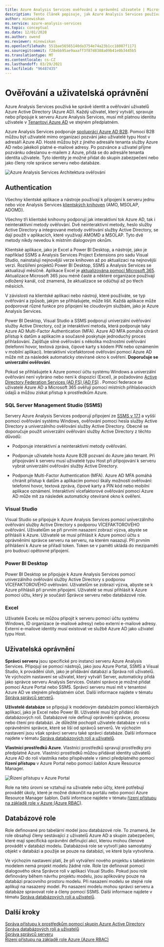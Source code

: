 ```yaml
---
title: Azure Analysis Services ověřování a oprávnění uživatele | Microsoft Docs
description: Tento článek popisuje, jak Azure Analysis Services používá Azure Active Directory (Azure AD) pro správu identit a ověřování uživatelů.
author: minewiskan
ms.service: azure-analysis-services
ms.topic: conceptual
ms.date: 12/01/2020
ms.author: owend
ms.reviewer: minewiskan
ms.openlocfilehash: 551bae56565140da3754e74a23b1cc18087f1171
ms.sourcegitcommit: f28ebb95ae9aaaff3f87d8388a09b41e0b3445b5
ms.translationtype: MT
ms.contentlocale: cs-CZ
ms.lasthandoff: 03/29/2021
ms.locfileid: "96487435"
---
```

# <a name="authentication-and-user-permissions"></a>Ověřování a uživatelská oprávnění

Azure Analysis Services používá ke správě identit a ověřování uživatelů Azure Active Directory (Azure AD). Každý uživatel, který vytváří, spravuje nebo připojuje k serveru Azure Analysis Services, musí mít platnou identitu uživatele v [Tenantovi Azure AD](../active-directory/fundamentals/active-directory-whatis.md) ve stejném předplatném.

Azure Analysis Services podporuje [spolupráci Azure AD B2B](../active-directory/external-identities/what-is-b2b.md). Pomocí B2B můžou být uživatelé mimo organizaci pozváni jako uživatelé typu Host v adresáři Azure AD. Hosté můžou být z jiného adresáře tenanta služby Azure AD nebo jakékoli platné e-mailové adresy. Po pozvánce a uživatel přijme pozvánku odeslanou e-mailem z Azure, přidá se do adresáře tenanta identita uživatele. Tyto identity je možné přidat do skupin zabezpečení nebo jako členy role správce serveru nebo databáze.

![Azure Analysis Services Architektura ověřování](./media/analysis-services-manage-users/aas-manage-users-arch.png)

## <a name="authentication"></a>Authentication

Všechny klientské aplikace a nástroje používají k připojení k serveru jednu nebo více Analysis Services [klientských knihoven](/analysis-services/client-libraries?view=azure-analysis-services-current&preserve-view=true) (AMO, MSOLAP, ADOMD). 

Všechny tři klientské knihovny podporují jak interaktivní tok Azure AD, tak i neinteraktivní metody ověřování. Dvě neinteraktivní metody, heslo služby Active Directory a integrované metody ověřování služby Active Directory, se dají použít v aplikacích, které využívají AMOMD a MSOLAP. Tyto dvě metody nikdy nevedou k místním dialogovým oknům.

Klientské aplikace, jako je Excel a Power BI Desktop, a nástroje, jako je například SSMS a Analysis Services Project Extensions pro sadu Visual Studio, nainstalují nejnovější verze knihoven až po aktualizaci na nejnovější verzi. Rozšíření projektů Power BI Desktop, SSMS a Analysis Services se aktualizují měsíčně. Aplikace Excel je [aktualizována pomocí Microsoft 365](https://support.microsoft.com/office/when-do-i-get-the-newest-features-for-microsoft-365-da36192c-58b9-4bc9-8d51-bb6eed468516). Aktualizace Microsoft 365 jsou méně časté a některé organizace používají odložený kanál, což znamená, že aktualizace se odúčtují až po třech měsících.

V závislosti na klientské aplikaci nebo nástroji, které používáte, se typ ověřování a způsob, jakým se přihlašujete, může lišit. Každá aplikace může podporovat různé funkce pro připojení ke cloudovým službám, jako je Azure Analysis Services.

Power BI Desktop, Visual Studio a SSMS podporují univerzální ověřování služby Active Directory, což je interaktivní metoda, která podporuje taky Azure AD Multi-Factor Authentication (MFA). Azure AD MFA pomáhá chránit přístup k datům a aplikacím a současně poskytuje jednoduchý proces přihlašování. Zajišťuje silné ověřování s několika možnostmi ověřování (telefonní hovor, textová zpráva, čipové karty s kódem PIN nebo oznámením v mobilní aplikaci). Interaktivní vícefaktorové ověřování pomocí Azure AD může mít za následek automaticky otevírané okno k ověření. **Doporučuje se univerzální ověřování**.

Pokud se přihlašujete k Azure pomocí účtu systému Windows a univerzální ověřování není vybráno nebo není k dispozici (Excel), je požadováno [Active Directory Federation Services (AD FS) (AD FS)](/windows-server/identity/ad-fs/deployment/how-to-connect-fed-azure-adfs) . Pomocí federace se uživatelé Azure AD a Microsoft 365 ověřují pomocí místních přihlašovacích údajů a můžou získat přístup k prostředkům Azure.

### <a name="sql-server-management-studio-ssms"></a>SQL Server Management Studio (SSMS)

Servery Azure Analysis Services podporují připojení ze [SSMS v 17.1](/sql/ssms/download-sql-server-management-studio-ssms) a vyšší pomocí ověřování systému Windows, ověřování pomocí hesla služby Active Directory a univerzálního ověřování služby Active Directory. Obecně se doporučuje použít univerzální ověřování služby Active Directory z těchto důvodů:

*  Podporuje interaktivní a neinteraktivní metody ověřování.

*  Podporuje uživatele hosta Azure B2B pozvaní do Azure jako tenant. Při připojování k serveru musí uživatelé typu Host při připojování k serveru vybrat univerzální ověřování služby Active Directory.

*  Podporuje Multi-Factor Authentication (MFA). Azure AD MFA pomáhá chránit přístup k datům a aplikacím pomocí škály možností ověřování: telefonní hovor, textová zpráva, čipové karty a PIN kód nebo mobilní aplikace oznámení. Interaktivní vícefaktorové ověřování pomocí Azure AD může mít za následek automaticky otevírané okno k ověření.

### <a name="visual-studio"></a>Visual Studio

Visual Studio se připojuje k Azure Analysis Services pomocí univerzálního ověřování služby Active Directory s podporou VÍCEFAKTOROVÉHO ověřování. Uživatelům se při prvním nasazení zobrazí výzva, abyste se přihlásili k Azure. Uživatelé se musí přihlásit k Azure pomocí účtu s oprávněními správce serveru na serveru, na kterém nasazují. Při prvním přihlášení k Azure se přiřadí token. Token se v paměti ukládá do mezipaměti pro budoucí opětovné připojení.

### <a name="power-bi-desktop"></a>Power BI Desktop

Power BI Desktop se připojuje k Azure Analysis Services pomocí univerzálního ověřování služby Active Directory s podporou VÍCEFAKTOROVÉHO ověřování. Uživatelům se zobrazí výzva, abyste se k Azure přihlásili při prvním připojení. Uživatelé se musí přihlásit k Azure pomocí účtu, který je součástí Správce serveru nebo databázové role.

### <a name="excel"></a>Excel

Uživatelé Excelu se můžou připojit k serveru pomocí účtu systému Windows, ID organizace (e-mailové adresy) nebo externí e-mailové adresy. Externí e-mailové identity musí existovat ve službě Azure AD jako uživatel typu Host.

## <a name="user-permissions"></a>Uživatelská oprávnění

**Správci serveru** jsou specifické pro instanci serveru Azure Analysis Services. Připojují se pomocí nástrojů, jako jsou Azure Portal, SSMS a Visual Studio, k provádění úloh, jako je přidávání databází a Správa rolí uživatelů. Ve výchozím nastavení se uživatel, který vytváří Server, automaticky přidá jako správce serveru Analysis Services. Ostatní správce je možné přidat pomocí Azure Portal nebo SSMS. Správci serveru musí mít v tenantovi Azure AD ve stejném předplatném účet. Další informace najdete v tématu [Správa správců serverů](analysis-services-server-admins.md). 

**Uživatelé databáze** se připojují k modelovým databázím pomocí klientských aplikací, jako je Excel nebo Power BI. Uživatelé musí být přidáni do databázových rolí. Databázové role definují oprávnění správce, procesu nebo čtení pro databázi. Je důležité pochopit uživatele databáze v roli s oprávněními správce, které se liší od správců serverů. Ve výchozím nastavení jsou však správci serveru také správci databáze. Další informace najdete v tématu [Správa databázových rolí a uživatelů](analysis-services-database-users.md).

**Vlastníci prostředků Azure**. Vlastníci prostředků spravují prostředky pro předplatné Azure. Vlastníci prostředků můžou přidávat identity uživatelů Azure AD do rolí vlastníka nebo přispěvatele v rámci předplatného pomocí **řízení přístupu** v Azure Portal nebo pomocí šablon Azure Resource Manager. 

![Řízení přístupu v Azure Portal](./media/analysis-services-manage-users/aas-manage-users-rbac.png)

Role na této úrovni se vztahují na uživatele nebo účty, které potřebují provádět úkoly, které je možné dokončit na portálu nebo pomocí Azure Resource Manager šablon. Další informace najdete v tématu [řízení přístupu na základě role v Azure (Azure RBAC)](../role-based-access-control/overview.md). 

## <a name="database-roles"></a>Databázové role

 Role definované pro tabelární model jsou databázové role. To znamená, že role obsahují členy sestávající z uživatelů Azure AD a skupin zabezpečení, které mají specifická oprávnění definující akci, kterou mohou členové provádět v databázi modelu. Databázová role se vytvoří jako samostatný objekt v databázi a použije se pouze na databázi, ve které byla vytvořena.   
  
 Ve výchozím nastavení platí, že při vytváření nového projektu s tabelárním modelem nemá projekt modelu žádné role. Role lze definovat pomocí dialogového okna Správce rolí v aplikaci Visual Studio. Pokud jsou role definovány během návrhu projektu modelu, jsou aplikovány pouze na databázi pracovního prostoru modelu. Při nasazení modelu se stejné role aplikují na nasazený model. Po nasazení modelu mohou správci serveru a databáze spravovat role a členy pomocí SSMS. Další informace najdete v tématu [Správa databázových rolí a uživatelů](analysis-services-database-users.md).
  
## <a name="next-steps"></a>Další kroky

[Správa přístupu k prostředkům pomocí skupin Azure Active Directory](../active-directory/fundamentals/active-directory-manage-groups.md)   
[Správa databázových rolí a uživatelů](analysis-services-database-users.md)  
[Správa správců serveru](analysis-services-server-admins.md)  
[Řízení přístupu na základě role Azure (Azure RBAC)](../role-based-access-control/overview.md)
